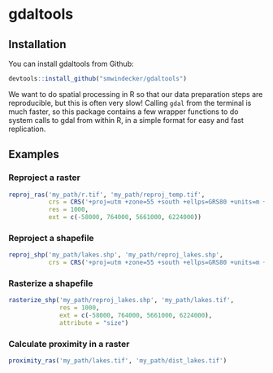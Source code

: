 # gdaltools

## Installation

You can install gdaltools from Github:

``` r
devtools::install_github("smwindecker/gdaltools")
```

We want to do spatial processing in R so that our data preparation steps are reproducible, but this is often very slow! Calling `gdal` from the terminal is much faster, so this package contains a few wrapper functions to do system calls to gdal from within R, in a simple format for easy and fast replication. 

## Examples

### Reproject a raster
``` r
reproj_ras('my_path/r.tif', 'my_path/reproj_temp.tif',
           crs = CRS('+proj=utm +zone=55 +south +ellps=GRS80 +units=m +no_defs'),
           res = 1000,
           ext = c(-58000, 764000, 5661000, 6224000))
```

### Reproject a shapefile
```r 
reproj_shp('my_path/lakes.shp', 'my_path/reproj_lakes.shp',
           crs = CRS('+proj=utm +zone=55 +south +ellps=GRS80 +units=m +no_defs'))
```

### Rasterize a shapefile
``` r
rasterize_shp('my_path/reproj_lakes.shp', 'my_path/lakes.tif',
              res = 1000,
              ext = c(-58000, 764000, 5661000, 6224000),
              attribute = "size")
```

### Calculate proximity in a raster
``` r
proximity_ras('my_path/lakes.tif', 'my_path/dist_lakes.tif')
```

